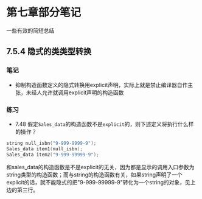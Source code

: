 # 第七章部分笔记
一些有效的简短总结
## 7.5.4 隐式的类类型转换
### 笔记
* 抑制构造函数定义的隐式转换用explicit声明，实际上就是禁止编译器自作主张，未经人允许就调用explicit声明的构造函数
### 练习
  * 7.48 
  假定`Sales_data`的构造函数不是`explicit`的，则下述定义将执行什么样的操作？

  ```cpp
  string null_isbn("9-999-9999-9");
  Sales_data item1(null_isbn);
  Sales_data item2("9-999-99999-9");
  ```
  和sales_data的构造函数是不是explicit的无关，因为都是显示的调用入口参数为string类型的构造函数；而与string的构造函数有关，如果string声明了一个explicit的话，就不能隐式的把"9-999-99999-9"转化为一个string的对象，见上边的第三行。

